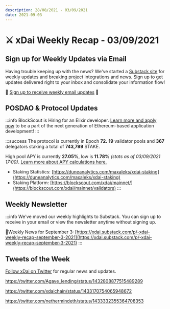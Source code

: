 ```yaml
---
description: 28/08/2021 - 03/09/2021
date: 2021-09-03
---
```


# ⚔️ xDai Weekly Recap - 03/09/2021

## Sign up for Weekly Updates via Email <a href="#sign-up-for-weekly-updates-via-email" id="sign-up-for-weekly-updates-via-email"></a>

Having trouble keeping up with the news? We've started a [Substack site](https://xdai.substack.com/) for weekly updates and breaking project integrations and news. Sign up to get updates delivered right to your inbox and consolidate your information flow!‌

💌 [Sign up to receive weekly email updates](https://xdai.substack.com/) ​💌‌‌‌

## POSDAO & Protocol Updates <a href="#posdao-and-protocol-updates" id="posdao-and-protocol-updates"></a>

:::info
BlockScout is Hiring for an Elixir developer. [Learn more and apply now](https://app.gitbook.com/@poa/s/xdai/careers-1/elixir-developer-blockscout) to be a part of the next generation of Ethereum-based application development!
:::

:::success
The protocol is currently in Epoch **72.** **19** validator pools and **367** delegators staking a total of **743,799** STAKE.

High pool APY is currently **27.05%**, low is **11.78%** _(stats as of 03/09/2021 17:00)_. [Learn more about APY calculations here.](https://app.gitbook.com/@poa/s/xdai/\~/drafts/-Mi7o2SJKCklOZ9TL6Mv/about-xdai/faqs/public-staking-validators-and-delegators#what-is-apy-annual-percentage-yield)​

* Staking Statistics: [https://duneanalytics.com/maxaleks/xdai-staking](https://duneanalytics.com/maxaleks/xdai-staking)​
* Staking Platform: [https://blockscout.com/xdai/mainnet/](https://blockscout.com/xdai/mainnet/validators)
:::

## Weekly Newsletter <a href="#weekly-newsletter" id="weekly-newsletter"></a>

:::info
We've moved our weekly highlights to Substack. You can sign up to receive in your email or view the newsletter anytime without signing up.

📰Weekly News for September 3: [https://xdai.substack.com/p/-xdai-weekly-recap-september-3-2021](https://xdai.substack.com/p/-xdai-weekly-recap-september-3-2021)
:::

## Tweets of the Week <a href="#tweets-of-the-week" id="tweets-of-the-week"></a>

​[Follow xDai on Twitter](https://twitter.com/xdaichain) for regular news and updates.

https://twitter.com/Agave_lending/status/1432808877515489289

https://twitter.com/xdaichain/status/1433170754065948672

https://twitter.com/nethermindeth/status/1433332355364708353

